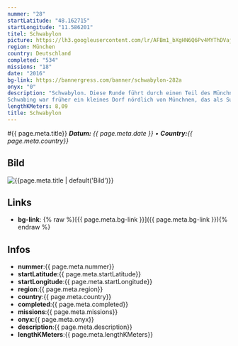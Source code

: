 ```yaml
---
nummer: "28"
startLatitude: "48.162715"
startLongitude: "11.586201"
titel: Schwabylon
picture: https://lh3.googleusercontent.com/lr/AFBm1_bXgHN6Q6Pv4MYThDVajcoBjiO79lX3BYpvs7RLxpw8LglndUeBdR_DYt1oVZJzkU5nzAfGZbk4rYASVmcZ_AF9VuuzoFRAsXpnmYDoI0uuFtw3Anu_MD9mQFH6aLq8eVeoX0lyiU5DNnKWsltZKoahO05DgCCPbU5XyObrvegoe6PH61SbsupvBx8FjeFvYUkZoctdVsjQyniIo4dw-cGQ24zpBVQWp0IoQdN8nM6xJe1iFQN13EB_GRdmwFApSwrvNlGLEsT7bh0IDaGVekh9XWIYwe-n1coR4e5QhOo-DLkFhrjFEncoHTte2c0SohEv1sZSLBRtbdoXlsBEIRYSwUQ8Yzd2eWrpB4qBzwzOsbODjnmu0f7V3xBw6YBGSnypG2HeBVrW4zaEWicJOisNxSmd0frwp-7iZLtyf2P6vrU9f0V_feDJQh1_Zsx8Vxl3MZof4IqpjCO_9pJFthRn2pLsucmTeChWtqkmsfJUXmfIMswRDQat0vW0qtLeUL_Sf89Zk4Ft_RR4TLv9hSJUP-RIefg_OQrcQhgkUArqMNiEazRN9Wbu2pZnHKY7nQZtojgDfPBoXN4NN_l7g0qTKjm_wzhynZGVye82enjaBylAUPZNHk7HWxX3SFL3_bXrF_n621sS0qP0mrlqx_vrnM37XSvSMrfj0Iv3q4m0D3UQpoYmMUO9YXP1VvlGGb3b8wzQxn0DhwOCDYVisSEsBaXM8MYDAGPnCVRwm7N57EVBUcAuYpCS-pkVJz2v58sAhEvRTqXpT-bCUzKZLMdhjbkJ114z0-x6ZuNYC2i-g1Pe3IfznL-IwJpxCzSAoU_uQNzFWqt4OJ6D4ihVadKOD19vdIJ3Q_Wg
region: München
country: Deutschland
completed: "534"
missions: "18"
date: "2016"
bg-link: https://bannergress.com/banner/schwabylon-282a
onyx: "0"
description: "Schwabylon. Diese Runde führt durch einen Teil des Münchner Stadtteils Schwabing.
Schwabing war früher ein kleines Dorf nördlich von Münchnen, das als Suuapinga bereits 782 in Urkunden erwähnt wurde."
lengthKMeters: 8,09
title: Schwabylon
---
```


#{{ page.meta.title}}
_**Datum:** {{ page.meta.date }} • **Country:**{{ page.meta.country}}_

## Bild
![{{page.meta.title | default('Bild')}}]({{page.meta.picture}})

## Links
- **bg-link**: {% raw %}[{{ page.meta.bg-link }}]({{ page.meta.bg-link }}){% endraw %}

## Infos
- **nummer**:{{ page.meta.nummer}}
- **startLatitude**:{{ page.meta.startLatitude}}
- **startLongitude**:{{ page.meta.startLongitude}}
- **region**:{{ page.meta.region}}
- **country**:{{ page.meta.country}}
- **completed**:{{ page.meta.completed}}
- **missions**:{{ page.meta.missions}}
- **onyx**:{{ page.meta.onyx}}
- **description**:{{ page.meta.description}}
- **lengthKMeters**:{{ page.meta.lengthKMeters}}

